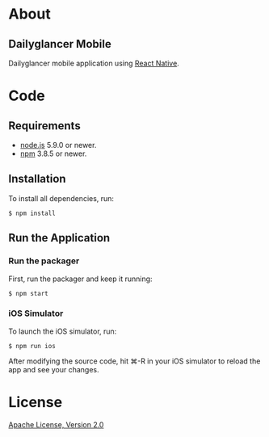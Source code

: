 # About

## Dailyglancer Mobile

Dailyglancer mobile application using [React Native](https://facebook.github.io/react-native/).

# Code

## Requirements

- [node.js](https://nodejs.org/) 5.9.0 or newer.
- [npm](https://www.npmjs.com/) 3.8.5 or newer.

## Installation

To install all dependencies, run:

    $ npm install

## Run the Application

### Run the packager

First, run the packager and keep it running:

    $ npm start

### iOS Simulator

To launch the iOS simulator, run:

    $ npm run ios

After modifying the source code, hit ⌘-R in your iOS simulator to reload the app and see your changes.

# License

[Apache License, Version 2.0](http://www.apache.org/licenses/LICENSE-2.0.html)
